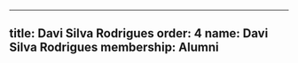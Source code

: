 ---
  title: Davi Silva Rodrigues
  order: 4
  name: Davi Silva Rodrigues
  membership: Alumni
  ---
  